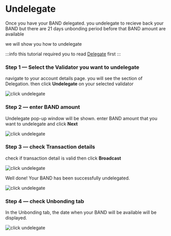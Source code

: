 # Undelegate

Once you have your BAND delegated. you undelegate to recieve back your BAND but there are 21 days unbonding period before that BAND amount are available

we will show you how to undelegate

:::info
this tutorial required you to read [Delegate](./02-delegate.md) first
:::

### Step 1 — Select the Validator you want to undelegate

navigate to your account details page. you will see the section of Delegation. then click **Undelegate** on your selected validator

![click undelegate](/img/staking/undelegate_section.png)

### Step 2 — enter BAND amount

Undelegate pop-up window will be shown. enter BAND amount that you want to undelegate and click **Next**

![click undelegate](/img/staking/undelegate_modal.png)

### Step 3 — check Transaction details

check if transaction detail is valid then click **Broadcast**

![click undelegate](/img/staking/undelegate_transaction_detail.png)

Well done! Your BAND has been successfully undelegated.

![click undelegate](/img/staking/undelegate_transaction_success.png)

### Step 4 — check Unbonding tab

In the Unbonding tab, the date when your BAND will be available will be displayed.

![click undelegate](/img/staking/unbonding.png)
